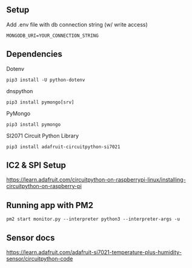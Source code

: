 ## Setup

Add .env file with db connection string (w/ write access)

```
MONGODB_URI=YOUR_CONNECTION_STRING
```

## Dependencies

Dotenv

```
pip3 install -U python-dotenv
```

dnspython

```
pip3 install pymongo[srv]
```

PyMongo

```
pip3 install pymongo
```

SI2071 Circuit Python Library

```
pip3 install adafruit-circuitpython-si7021
```

## IC2 & SPI Setup

https://learn.adafruit.com/circuitpython-on-raspberrypi-linux/installing-circuitpython-on-raspberry-pi

## Running app with PM2

```
pm2 start monitor.py --interpreter python3 --interpreter-args -u
```

## Sensor docs

https://learn.adafruit.com/adafruit-si7021-temperature-plus-humidity-sensor/circuitpython-code
